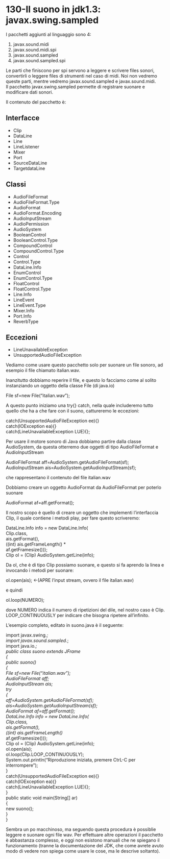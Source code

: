 # 130-Il suono in jdk1.3: javax.swing.sampled

I pacchetti aggiunti al linguaggio sono 4:

1. javax.sound.midi
2. javax.sound.midi.spi
3. javax.sound.sampled
4. javax.sound.sampled.spi

Le parti che finiscono per spi servono a leggere e scrivere files sonori, convertirli o leggere files di strumenti nel caso di midi. Noi non vedremo queste parti, mentre vedremo javax.sound.sampled e javax.sound.midi.  
Il pacchetto javax.swing.sampled permette di registrare suonare e modificare dati sonori.

Il contenuto del pacchetto è:

## Interfacce

* Clip
* DataLine
* Line
* LineListener
* Mixer
* Port
* SourceDataLine
* TargetdataLine

## Classi

* AudioFileFormat
* AudioFileFormat.Type
* AudioFormat
* AudioFormat.Encoding
* AudioInputStream
* AudioPermission
* AudioSystem
* BooleanControl
* BooleanControl.Type
* CompoundControl
* CompoundControl.Type
* Control
* Control.Type
* DataLine.Info
* EnumControl
* EnumControl.Type
* FloatControl
* FloatControl.Type
* Line.Info
* LineEvent
* LineEvent.Type
* Mixer.Info
* Port.Info
* ReverbType

## Eccezioni

* LineUnavailableException
* UnsupportedAudioFileException

Vediamo come usare questo pacchetto solo per suonare un file sonoro, ad esempio il file chiamato italian.wav.

Inanzitutto dobbiamo reperire il file, e questo lo facciamo come al solito instanziando un oggetto della classe File \(di java.io\)

File sf=new File\(“italian.wav”\);

A questo punto iniziamo una try{} catch, nella quale includeremo tutto quello che ha a che fare con il suono, cattureremo le eccezioni:

catch\(UnsupportedAudioFileException ee\){}  
catch\(IOException ea\){}  
catch\(LineUnavailableException LUE\){};

Per usare il motore sonoro di Java dobbiamo partire dalla classe AudioSystem, da questa otterremo due oggetti di tipo AudioFileFormat e AudioInputStream

AudioFileFormat aff=AudioSystem.getAudioFileFormat\(sf\);  
AudioInputStream ais=AudioSystem.getAudioInputStream\(sf\);

che rappresentano il contenuto del file italian.wav

Dobbiamo creare un oggetto AudioFormat da AudioFileFormat per poterlo suonare

AudioFormat af=aff.getFormat\(\);

Il nostro scopo è quello di creare un oggetto che implementi l’interfaccia Clip, il quale contiene i metodi play, per fare questo scriveremo:

DataLine.Info info = new DataLine.Info\(  
Clip.class,  
ais.getFormat\(\),  
\(\(int\) ais.getFrameLength\(\) \*  
af.getFramesize\(\)\)\);  
Clip ol = \(Clip\) AudioSystem.getLine\(info\);

Da ol, che è di tipo Clip possiamo suonare, e questo si fa aprendo la linea e invocando i metodi per suonare:

ol.open\(ais\); &lt;-\(APRE l’input stream, ovvero il file italian.wav\)

e quindi

ol.loop\(NUMERO\);

dove NUMERO indica il numero di ripetizioni del dile, nel nostro caso è Clip. LOOP\_CONTINUOUSLY per indicare che bisogna ripetere all’infinito.

L’esempio completo, editato in suono.java è il seguente:

import javax.swing._;  
import javax.sound.sampled._;  
import java.io._;  
public class suono extends JFrame  
{  
public suono\(\)  
{  
File sf=new File\(“italian.wav”\);  
AudioFileFormat aff;  
AudioInputStream ais;  
try  
{  
aff=AudioSystem.getAudioFileFormat\(sf\);  
ais=AudioSystem.getAudioInputStream\(sf\);  
AudioFormat af=aff.getFormat\(\);  
DataLine.Info info = new DataLine.Info\(  
Clip.class,  
ais.getFormat\(\),  
\(\(int\) ais.getFrameLength\(\)_   
af.getFramesize\(\)\)\);  
Clip ol = \(Clip\) AudioSystem.getLine\(info\);  
ol.open\(ais\);  
ol.loop\(Clip.LOOP\_CONTINUOUSLY\);  
System.out.println\(“Riproduzione iniziata, premere CtrL-C per interrompere”\);  
}  
catch\(UnsupportedAudioFileException ee\){}  
catch\(IOException ea\){}  
catch\(LineUnavailableException LUE\){};  
}  
public static void main\(String\[\] ar\)  
{  
new suono\(\);  
}  
}

Sembra un po macchinoso, ma seguendo questa procedura è possiblie leggere e suonare ogni file wav. Per effettuare altre operazioni il pacchetto è abbastanza complesso, e oggi non esistono manuali che ne spiegano il funzionamento \(tranne la documentazione del JDK, che come avrete avuto modo di vedere non spiega come usare le cose, ma le descrive soltanto\).

